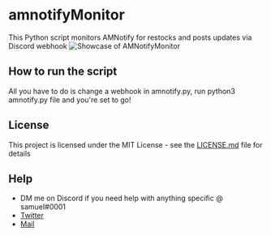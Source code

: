 # amnotifyMonitor

This Python script monitors AMNotify for restocks and posts updates via Discord webhook
![Showcase of AMNotifyMonitor](https://i.imgur.com/wQtMl1d.png)
## How to run the script

All you have to do is change a webhook in amnotify.py, run python3 amnotify.py file and you're set to go!

## License

This project is licensed under the MIT License - see the [LICENSE.md](LICENSE.md) file for details

## Help

* DM me on Discord if you need help with anything specific @ samueI#0001
* [Twitter](https://twitter.com/samoinsecure)
* [Mail](mailto:amnotifymonitor@samuelmikula.com)
